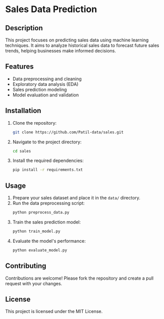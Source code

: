 # Sales Data Prediction

## Description
This project focuses on predicting sales data using machine learning techniques. It aims to analyze historical sales data to forecast future sales trends, helping businesses make informed decisions.

## Features
- Data preprocessing and cleaning
- Exploratory data analysis (EDA)
- Sales prediction modeling
- Model evaluation and validation

## Installation
1. Clone the repository:
   ```bash
   git clone https://github.com/Patil-data/sales.git
   ```
2. Navigate to the project directory:
   ```bash
   cd sales
   ```
3. Install the required dependencies:
   ```bash
   pip install -r requirements.txt
   ```

## Usage
1. Prepare your sales dataset and place it in the `data/` directory.
2. Run the data preprocessing script:
   ```bash
   python preprocess_data.py
   ```
3. Train the sales prediction model:
   ```bash
   python train_model.py
   ```
4. Evaluate the model's performance:
   ```bash
   python evaluate_model.py
   ```

## Contributing
Contributions are welcome! Please fork the repository and create a pull request with your changes.

## License
This project is licensed under the MIT License.

